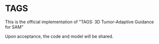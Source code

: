 # TAGS
This is the official implementation of "TAGS: 3D Tumor-Adaptive Guidance for SAM"

Upon acceptance, the code and model will be shared.
